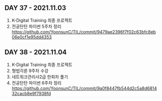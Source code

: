 ## DAY 37 - 2021.11.03  
1. K-Digital Training 최종 프로젝트  
2. 전공탄탄 파이썬 5주차 정리  
https://github.com/YoonsunC/TIL/commit/9479ae2396f7f02c63bfc8eb06e0cf1e95dd4353  

## DAY 38 - 2021.11.04  
1. K-Digital Training 최종 프로젝트  
2. 형법각론 9주차 수강  
3. 네트워크관리사2급 한회차 풀기  
4. 전공탄탄 파이썬 6주차 정리  
https://github.com/YoonsunC/TIL/commit/9a0f8447fb544d2c5a8d681432cacb8e9f7938fd  

